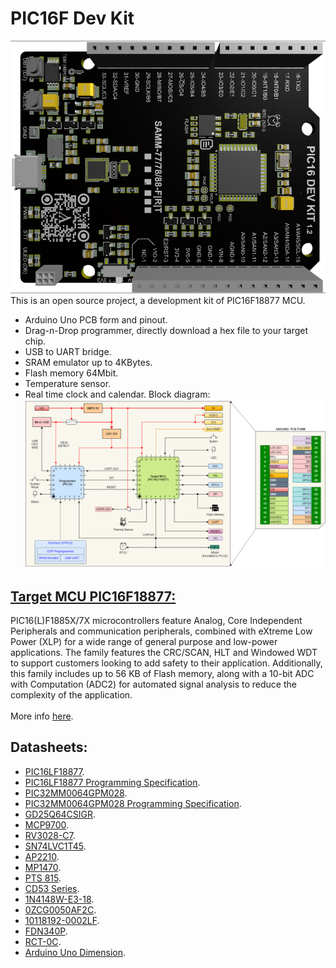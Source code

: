 # PIC16F Dev Kit
![](https://github.com/sampidevkit/PIC16FDevKit/blob/master/HW/Product/Picture/PIC16DevKit%20v1.2%20Top%20(1).png?raw=true)
This is an open source project, a development kit of PIC16F18877 MCU.<br/>
* Arduino Uno PCB form and pinout.
* Drag-n-Drop programmer, directly download a hex file to your target chip.
* USB to UART bridge.
* SRAM emulator up to 4KBytes.
* Flash memory 64Mbit.
* Temperature sensor.
* Real time clock and calendar.
Block diagram:<br/>
![](https://github.com/sampidevkit/PIC16FDevKit/blob/master/Docs/Diagram.png?raw=true)
## [Target MCU PIC16F18877:](https://www.microchip.com/wwwproducts/en/PIC16F18877)<br/>
PIC16(L)F1885X/7X microcontrollers feature Analog, Core Independent Peripherals and communication peripherals, combined with eXtreme Low Power (XLP) for a wide range of general purpose and low-power applications. 
The family features the CRC/SCAN, HLT and Windowed WDT to support customers looking to add safety to their application. 
Additionally, this family includes up to 56 KB of Flash memory, along with a 10-bit ADC with Computation (ADC2) for automated signal analysis to reduce the complexity of the application.<br/>
<br/>More info [here](https://www.microchip.com/wwwproducts/ProductCompare/PIC16F877A/PIC16F18877).
## Datasheets:
* [PIC16LF18877](https://ww1.microchip.com/downloads/en/DeviceDoc/PIC16LF1885777_Data_Sheet_40001825F.pdf).
* [PIC16LF18877 Programming Specification](https://ww1.microchip.com/downloads/en/DeviceDoc/40001753B.pdf).
* [PIC32MM0064GPM028](https://ww1.microchip.com/downloads/en/DeviceDoc/PIC32MM0256GPM064-Family-Data-Sheet-DS60001387D.pdf).
* [PIC32MM0064GPM028 Programming Specification](https://ww1.microchip.com/downloads/en/DeviceDoc/PIC32MM-Families-Flash-Programming-Specification-DS60001364E.pdf).
* [GD25Q64CSIGR](https://www.gigadevice.com/datasheet/gd25q64c/).
* [MCP9700](https://ww1.microchip.com/downloads/en/DeviceDoc/20001942G.pdf).
* [RV3028-C7](https://www.microcrystal.com/fileadmin/Media/Products/RTC/Datasheet/RV-3028-C7.pdf).
* [SN74LVC1T45](https://www.ti.com/lit/ds/symlink/sn74lvc1t45.pdf).
* [AP2210](https://www.diodes.com/assets/Datasheets/AP2210.pdf).
* [MP1470](https://www.monolithicpower.com/en/documentview/productdocument/index/version/2/document_type/Datasheet/lang/en/sku/MP1470/document_id/327/).
* [PTS 815](https://www.ckswitches.com/media/2728/pts815.pdf).
* [CD53 Series](http://www.coilsjs.com/product/product_images/b/cn_D_1_108.pdf).
* [1N4148W-E3-18](https://www.vishay.com/docs/85748/1n4148w.pdf).
* [0ZCG0050AF2C](https://www.belfuse.com/resources/datasheets/circuitprotection/ds-cp-0zcg-series.pdf).
* [10118192-0002LF](https://www.amphenol-icc.com/media/wysiwyg/files/drawing/10118192.pdf).
* [FDN340P](https://www.onsemi.com/pdf/datasheet/fdn340p-d.pdf).
* [RCT-0C](https://www.te.com/commerce/DocumentDelivery/DDEController?Action=srchrtrv&DocNm=1773266&DocType=DS&DocLang=English).
* [Arduino Uno Dimension](http://arduino.cc/documents/ArduinoUno.dxf).